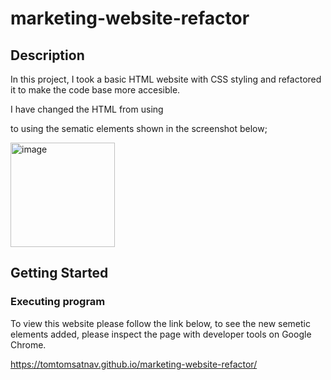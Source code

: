 # marketing-website-refactor

## Description

In this project, I took a basic HTML website with CSS styling and refactored it to make the code base more accesible.

I have changed the HTML from using **<div>** to using the sematic elements shown in the screenshot below;

<img width="167" alt="image" src="https://github.com/tomtomsatnav/marketing-website-refactor/assets/4332402/3e8a69d1-4f33-468b-a505-49ef9c860ab0">


## Getting Started

### Executing program

To view this website please follow the link below, to see the new semetic elements added, please inspect the page with developer tools on Google Chrome.

https://tomtomsatnav.github.io/marketing-website-refactor/

